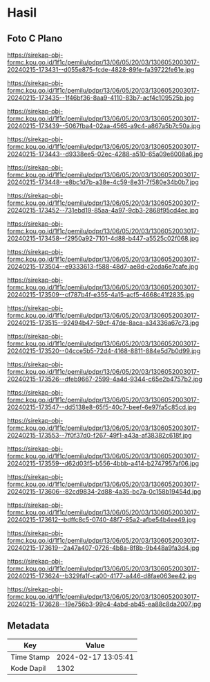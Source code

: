 # Hasil

## Foto C Plano

https://sirekap-obj-formc.kpu.go.id/1f1c/pemilu/pdpr/13/06/05/20/03/1306052003017-20240215-173431--d055e875-fcde-4828-89fe-fa39722fe61e.jpg

https://sirekap-obj-formc.kpu.go.id/1f1c/pemilu/pdpr/13/06/05/20/03/1306052003017-20240215-173435--1f46bf36-8aa9-4110-83b7-acf4c109525b.jpg

https://sirekap-obj-formc.kpu.go.id/1f1c/pemilu/pdpr/13/06/05/20/03/1306052003017-20240215-173439--5067fba4-02aa-4565-a9c4-a867a5b7c50a.jpg

https://sirekap-obj-formc.kpu.go.id/1f1c/pemilu/pdpr/13/06/05/20/03/1306052003017-20240215-173443--d9338ee5-02ec-4288-a510-65a09e6008a6.jpg

https://sirekap-obj-formc.kpu.go.id/1f1c/pemilu/pdpr/13/06/05/20/03/1306052003017-20240215-173448--e8bc1d7b-a38e-4c59-8e31-7f580e34b0b7.jpg

https://sirekap-obj-formc.kpu.go.id/1f1c/pemilu/pdpr/13/06/05/20/03/1306052003017-20240215-173452--731ebd19-85aa-4a97-9cb3-2868f95cd4ec.jpg

https://sirekap-obj-formc.kpu.go.id/1f1c/pemilu/pdpr/13/06/05/20/03/1306052003017-20240215-173458--f2950a92-7101-4d88-b447-a5525c02f068.jpg

https://sirekap-obj-formc.kpu.go.id/1f1c/pemilu/pdpr/13/06/05/20/03/1306052003017-20240215-173504--e9333613-f588-48d7-ae8d-c2cda6e7cafe.jpg

https://sirekap-obj-formc.kpu.go.id/1f1c/pemilu/pdpr/13/06/05/20/03/1306052003017-20240215-173509--cf787b4f-e355-4a15-acf5-4668c41f2835.jpg

https://sirekap-obj-formc.kpu.go.id/1f1c/pemilu/pdpr/13/06/05/20/03/1306052003017-20240215-173515--92494b47-59cf-47de-8aca-a34336a67c73.jpg

https://sirekap-obj-formc.kpu.go.id/1f1c/pemilu/pdpr/13/06/05/20/03/1306052003017-20240215-173520--04cce5b5-72d4-4168-8811-884e5d7b0d99.jpg

https://sirekap-obj-formc.kpu.go.id/1f1c/pemilu/pdpr/13/06/05/20/03/1306052003017-20240215-173526--dfeb9667-2599-4a4d-9344-c65e2b4757b2.jpg

https://sirekap-obj-formc.kpu.go.id/1f1c/pemilu/pdpr/13/06/05/20/03/1306052003017-20240215-173547--dd5138e8-65f5-40c7-beef-6e97fa5c85cd.jpg

https://sirekap-obj-formc.kpu.go.id/1f1c/pemilu/pdpr/13/06/05/20/03/1306052003017-20240215-173553--7f0f37d0-f267-49f1-a43a-af38382c618f.jpg

https://sirekap-obj-formc.kpu.go.id/1f1c/pemilu/pdpr/13/06/05/20/03/1306052003017-20240215-173559--d62d03f5-b556-4bbb-a414-b2747957af06.jpg

https://sirekap-obj-formc.kpu.go.id/1f1c/pemilu/pdpr/13/06/05/20/03/1306052003017-20240215-173606--82cd9834-2d88-4a35-bc7a-0c158b19454d.jpg

https://sirekap-obj-formc.kpu.go.id/1f1c/pemilu/pdpr/13/06/05/20/03/1306052003017-20240215-173612--bdffc8c5-0740-48f7-85a2-afbe54b4ee49.jpg

https://sirekap-obj-formc.kpu.go.id/1f1c/pemilu/pdpr/13/06/05/20/03/1306052003017-20240215-173619--2a47a407-0726-4b8a-8f8b-9b448a9fa3d4.jpg

https://sirekap-obj-formc.kpu.go.id/1f1c/pemilu/pdpr/13/06/05/20/03/1306052003017-20240215-173624--b329fa1f-ca00-4177-a446-d8fae063ee42.jpg

https://sirekap-obj-formc.kpu.go.id/1f1c/pemilu/pdpr/13/06/05/20/03/1306052003017-20240215-173628--19e756b3-99c4-4abd-ab45-ea88c8da2007.jpg


## Metadata

| Key        | Value               |
| ---------- | ------------------- |
| Time Stamp | 2024-02-17 13:05:41 |
| Kode Dapil | 1302                |



